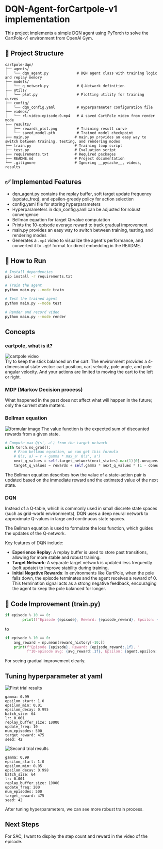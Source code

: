 # DQN-Agent-forCartpole-v1 implementation

This project implements a simple DQN agent using PyTorch to solve the CartPole-v1 environment from OpenAI Gym.

## 📁 Project Structure
```text
cartpole-dqn/
├── agents/
│   └── dqn_agent.py             # DQN agent class with training logic and replay memory
├── models/
│   └── q_network.py             # Q-Network definition
├── utils/
│   └── plot.py                  # Plotting utility for training curves
├── config/
│   └── dqn_config.yaml          # Hyperparameter configuration file
├── videos/                  
│   └── rl-video-episode-0.mp4   # A saved CartPole video from render mode
├── results/
│   ├── rewards_plot.png         # Training result curve
│   └── saved_model.pth          # Trained model checkpoint
├── main.py                     # main.py provides an easy way to switch between training, testing, and rendering modes
├── train.py                    # Training loop script
├── test.py                     # Evaluation script
├── requirements.txt            # Required packages
├── README.md                   # Project documentation
└── .gitignore                  # Ignoring __pycache__, videos, results

```

## ✅ Implemented Features
- dqn_agent.py contains the replay buffer, soft target update frequency (update_freq), and epsilon-greedy policy for action selection
- config.yaml file for storing hyperparameters
- Hyperparameters in dqn_config.yaml can be adjusted for robust convergence
- Bellman equation for target Q-value computation
- Prints the 10-episode average reward to track gradual improvement
- main.py provides an easy way to switch between training, testing, and rendering modes
- Generates a `.mp4` video to visualize the agent's performance, and converted it to `.gif` format for direct embedding in the README.

## 🚀 How to Run

```bash
# Install dependencies
pip install -r requirements.txt

# Train the agent
python main.py --mode train

# Test the trained agent
python main.py --mode test

# Render and record video
python main.py --mode render
```


## Concepts

### cartpole, what is it?
![cartpole video](photo&gif/rl-video-episode-0.gif)  
Try to keep the stick balanced on the cart.
The environment provides a 4-dimensional state vector: cart position, cart velocity, pole angle, and pole angular velocity. And your actions are limited to moving the cart to the left or right.

### MDP (Markov Decision process)
What happened in the past does not affect what will happen in the future; only the current state matters.

### Bellman equation
![formular image](photo&gif/img1.daumcdn.png) 
The value function is the expected sum of discounted rewards from a given state.

```python
# Compute max Q(s', a') from the target network
with torch.no_grad(): 
    # From bellman equation, we can get this formula
    # Q(s, a) = r + gamma * max_a' Q(s', a')
    next_q_values = self.target_network(next_states).max(1)[0].unsqueeze(1) 
    target_q_values = rewards + self.gamma * next_q_values * (1 - dones)
```
The Bellman equation describes how the value of a state-action pair is updated based on the immediate reward and the estimated value of the next state.



### DQN
Instead of a Q-table, which is commonly used in small discrete state spaces (such as grid-world environments), DQN uses a deep neural network to approximate Q-values in large and continuous state spaces. 

The Bellman equation is used to formulate the loss function, which guides the updates of the Q-network.

Key features of DQN include:

- **Experience Replay**: A replay buffer is used to store past transitions, allowing for more stable and robust training.
- **Target Network**: A separate target network is updated less frequently (soft update) to improve stability during training.
- **Initial Negative Rewards**: In environments like CartPole, when the pole falls down, the episode terminates and the agent receives a reward of 0. This termination signal acts as a strong negative feedback, encouraging the agent to keep the pole balanced for longer.






## 🔧 Code Improvement (train.py)
```python
if episode % 10 == 0:
        print(f"Episode {episode}, Reward: {episode_reward}, Epsilon: {agent.epsilon:.3f}")
```  

to  
```python
if episode % 10 == 0:
    avg_reward = np.mean(reward_history[-10:])
    print(f"Episode {episode}, Reward: {episode_reward:.1f}, "
          f"10-episode avg: {avg_reward:.1f}, Epsilon: {agent.epsilon:.3f}")
```

For seeing gradual improvement clearly.

## Tuning hyperparameter at yaml
![First trial results](results/First_trial.png)
```text
gamma: 0.99
epsilon_start: 1.0
epsilon_min: 0.01
epsilon_decay: 0.995
batch_size: 64
lr: 0.001
replay_buffer_size: 10000 
update_freq: 10
num_episodes: 500
target_reward: 475
seed: 42
```


![Second trial results](results/Second.png)
```text
gamma: 0.99
epsilon_start: 1.0
epsilon_min: 0.05
epsilon_decay: 0.998
batch_size: 64
lr: 0.001
replay_buffer_size: 10000
update_freq: 200
num_episodes: 500
target_reward: 475
seed: 42
```

After tuning hyperparameters, we can see more robust train process.


## Next Steps
For SAC, I want to display the step count and reward in the video of the episode.
